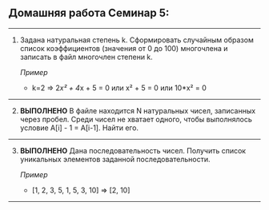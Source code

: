 ## Домашняя работа Семинар 5:
---
1.	Задана натуральная степень k. Сформировать случайным образом список коэффициентов (значения от 0 до 100) многочлена и записать в файл многочлен степени k. 

    *Пример* 
    * k=2   =>   2*x² + 4*x + 5 = 0 или x² + 5 = 0 или 10*x² = 0
---
2. **ВЫПОЛНЕНО** В файле находится N натуральных чисел, записанных через пробел. Среди чисел не хватает одного, чтобы выполнялось условие A[i] - 1 = A[i-1]. Найти его.
---
3. **ВЫПОЛНЕНО** Дана последовательность чисел. Получить список уникальных элементов заданной последовательности.

    *Пример*
    * [1, 2, 3, 5, 1, 5, 3, 10] => [2, 10]

---